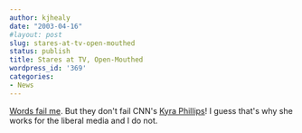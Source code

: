 ```yaml
---
author: kjhealy
date: "2003-04-16"
#layout: post
slug: stares-at-tv-open-mouthed
status: publish
title: Stares at TV, Open-Mouthed
wordpress_id: '369'
categories:
- News
---
```


[Words fail me](http://story.news.yahoo.com/news?tmpl=story&u=/030415/170/3t650.html). But they don't fail CNN's [Kyra Phillips](http://atrios.blogspot.com/2003_04_13_atrios_archive.html#200159237 "Eschaton")! I guess that's why she works for the liberal media and I do not.
